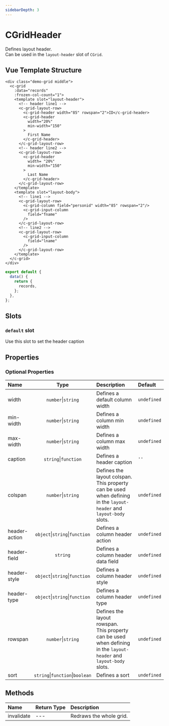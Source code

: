 ```yaml
---
sidebarDepth: 3
---
```


# CGridHeader

Defines layout header.  
Can be used in the `layout-header` slot of `CGrid`.

## Vue Template Structure

<code-preview>

```vue
<div class="demo-grid middle">
  <c-grid
    :data="records"
    :frozen-col-count="1">
    <template slot="layout-header">
      <!-- header line1 -->
      <c-grid-layout-row>
        <c-grid-header width="85" rowspan="2">ID</c-grid-header>
        <c-grid-header
          width="20%"
          min-width="150"
        >
          First Name
        </c-grid-header>
      </c-grid-layout-row>
      <!-- header line2 -->
      <c-grid-layout-row>
        <c-grid-header
          width= "20%"
          min-width="150"
        >
          Last Name
        </c-grid-header>
      </c-grid-layout-row>
    </template>
    <template slot="layout-body">
      <!-- line1 -->
      <c-grid-layout-row>
        <c-grid-column field="personid" width="85" rowspan="2"/>
        <c-grid-input-column
          field="fname"
        />
      </c-grid-layout-row>
      <!-- line2 -->
      <c-grid-layout-row>
        <c-grid-input-column
          field="lname"
        />
      </c-grid-layout-row>
    </template>
  </c-grid>
</div>
```

```js
export default {
  data() {
    return {
      records,
    };
  },
};
```

</code-preview>

## Slots

<!-- SLOT_DEFAULT_START -->

### `default` slot

Use this slot to set the header caption

<!-- SLOT_DEFAULT_END -->

## Properties

<!-- PROPS_TABLE_START -->

### Optional Properties

| Name          |                  Type                   | Description                                                                                                            | Default     |
| :------------ | :-------------------------------------: | :--------------------------------------------------------------------------------------------------------------------- | :---------- |
| width         |         `number`&#124;`string`          | Defines a default column width                                                                                         | `undefined` |
| min-width     |         `number`&#124;`string`          | Defines a column min width                                                                                             | `undefined` |
| max-width     |         `number`&#124;`string`          | Defines a column max width                                                                                             | `undefined` |
| caption       |        `string`&#124;`function`         | Defines a header caption                                                                                               | `''`        |
| colspan       |         `number`&#124;`string`          | Defines the layout colspan.<br>This property can be used when defining in the `layout-header` and `layout-body` slots. | `undefined` |
| header-action | `object`&#124;`string`&#124;`function`  | Defines a column header action                                                                                         | `undefined` |
| header-field  |                `string`                 | Defines a column header data field                                                                                     | `undefined` |
| header-style  | `object`&#124;`string`&#124;`function`  | Defines a column header style                                                                                          | `undefined` |
| header-type   | `object`&#124;`string`&#124;`function`  | Defines a column header type                                                                                           | `undefined` |
| rowspan       |         `number`&#124;`string`          | Defines the layout rowspan.<br>This property can be used when defining in the `layout-header` and `layout-body` slots. | `undefined` |
| sort          | `string`&#124;`function`&#124;`boolean` | Defines a sort                                                                                                         | `undefined` |

<!-- PROPS_TABLE_END -->

## Methods

<!-- METHODS_TABLE_START -->

| Name       | Return Type | Description             |
| :--------- | :---------- | :---------------------- |
| invalidate | ---         | Redraws the whole grid. |

<!-- METHODS_TABLE_END -->
